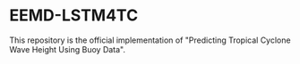 # EEMD-LSTM4TC
This repository is the official implementation of "Predicting Tropical Cyclone Wave Height Using Buoy Data".



